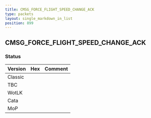 ```yaml
---
title: CMSG_FORCE_FLIGHT_SPEED_CHANGE_ACK
type: packets
layout: single_markdown_in_list
position: 899
---
```


## CMSG_FORCE_FLIGHT_SPEED_CHANGE_ACK

### Status

Version | Hex | Comment
---------- | ---------- | ---------- 
Classic |  |  
TBC |  |  
WotLK |  |  
Cata |  |  
MoP |  |  